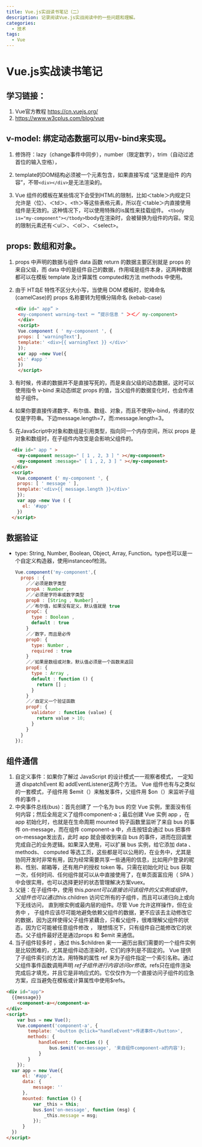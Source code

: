 ```yaml
---
title: Vue.js实战读书笔记（二）
description: 记录阅读Vue.js实战阅读中的一些问题和理解。
categories:
  - 技术
tags:
  - Vue
---
```

# Vue.js实战读书笔记

## 学习链接：

1. Vue官方教程 https://cn.vuejs.org/
2. https://www.w3cplus.com/blog/vue

## v-model: 绑定动态数据可以用v-bind来实现。

1. 修饰符：lazy（change事件中同步），number（限定数字），trim（自动过滤首位的输入空格），
  
2. template的DOM结构必须被一个元素包含，如果直接写成 “这里是组件 的内容”，不带`<div></div>`是无法渲染的。

3. Vue 组件的模板在某些情况下会受到HTML的限制，比如＜table＞内规定只允许是〈位〉、＜td＞、<th＞等这些表格元素，所以在＜table＞内直接使用组件是无效的。这种情况下，可以使用特殊的is属性来挂载组件。 `<tbody is="my-component"></tbody>`tbody在渲染时，会被替换为组件的内容。常见的限制元素还有＜ul＞、＜ol＞、＜select>。

## props: 数组和对象。
  
1. props 中声明的数据与组件 data 函数 return 的数据主要区别就是 props 的来自父级，而 data 中的是组件自己的数据，作用域是组件本身，这两种数据都可以在模板 template 及计算属性 computed和方法 methods 中使用。
2. 由于 HT岛E 特性不区分大小写，当使用 DOM 模板时，驼峰命名 (camelCase)的 props 名称要转为短横分隔命名 (kebab-case)

   ```html
   <div id=" app” >
    <my-component warning-text ＝ ”提示信息 " ＞＜／ my-component>
    </div>
    <script>
    Vue.component ( ' my-component ', {
    props: [ 'warningText'],
    template:' <div>{{ warningText }} </div>'
    });
    var app =new Vue({
    el:' #app '
    })
    </script>
   ```

3. 有时候，传递的数据并不是直接写死的，而是来自父级的动态数据，这时可以使用指令 v-bind 来动态绑定 props 的值，当父组件的数据变化时，也会传递给子组件。
4. 如果你要直接传递数字、布尔值、数组、对象，而且不使用v-bind，传递的仅仅是字符串。下边message.length=7，而:message.length=3。
5. 在JavaScript中对象和数组是引用类型，指向同一个内存空间，所以 props 是对象和数组时，在子组件内改变是会影响父组件的。

  ```html
    <div id=" app " >
      <my-component message=" [ 1 , 2, 3 ] " ></my-component>
      <my-component :message=" [ 1 , 2, 3 ] " ></my-component>
    </div>
    <script>
      Vue.component (' my-component ', {
      props: [ ' message ' ],
      template:'<div>{{ message.length }}</div>'
      });
      var app =new Vue ( {
        el: '#app'
      })
    </script>
  ```

## 数据验证

- type: String, Number, Boolean, Object, Array, Function。type也可以是一个自定义构造器，使用instanceof检测。

  ```js
  Vue.component('my-component',{
    props : {
      ／／必须是数字类型
      propA : Number ,
      ／／必须是字符串或数字类型
      propB : [String , Number] ,
      ／／布尔值，如果没有定义，默认值就是 true
      propC: {
        type : Boolean ,
        default : true
      }
      ／／数字，而且是必传
      propD: {
        type: Number ,
        required : true
      }
      ／／如果是数组或对象，默认值必须是一个函数来返回
      propE: {
        type : Array ,
        default : function () {
          return [] ;
        }
      }
      ／／自定义一个验证函数
      propF: {
        validator : function (value) {
          return value > 10;
        }
      }
    }
  });
  ```

## 组件通信

1. 自定义事件：如果你了解过 JavaScript 的设计模式一一观察者模式， 一定知道 dispatchEvent 和 addEventListener这两个方法。 Vue 组件也有与之类似的一套模式，子组件用 $emit（）来触发事件，父组件用 $on（）来监听子组件的事件 。
2. 中央事件总线(bus)：首先创建了 一个名为 bus 的空 Vue 实例，里面没有任何内容；然后全局定义了组件component-a；最后创建 Vue 实例 app ，在 app 初始化时，也就是在生命周期 mounted 钩子函数里监听了来自 bus 的事件 on-message，而在组件 component-a 中，点击按钮会通过 bus 把事件 on-message发出去，此时 app 就会接收到来自 bus 的事件，进而在回调里完成自己的业务逻辑。如果深入使用，可以扩展 bus 实例，给它添加 data 、 methods、 computed 等选工页，这些都是可以公用的，在业务中，尤其是协同开发时非常有用，因为经常需要共享一些通用的信息，比如用户登录的昵称、性别、邮箱等，还有用户的授权 token 等。只需在初始化时让 bus 获取一次，任何时间、任何组件就可以从中直接使用了，在单页面富应用（ SPA ）中会很实用，也可以选择更好的状态管理解决方案vuex。
3. 父链：在子组件中，使用 this.$parent 可以直接访问该组件的父实例或组件，父组件也可以通过this.$children 访问它所有的子组件，而且可以递归向上或向下无线访问， 直到根实例或最内层的组件。尽管 Vue 允许这样操作，但在业务中 ， 子组件应该尽可能地避免依赖父组件的数据，更不应该去主动修改它的数据，因为这样使得父子组件紧藕合，只看父组件，很难理解父组件的状态，因为它可能被任意组件修改 ， 理想情况下，只有组件自己能修改它的状态。父子组件最好还是通过props 和 $emit 来通信。
4. 当子组件较多时 ，通过 this.$children 来一一遍历出我们需要的一个组件实例是比较困难的，尤其是组件动态渲染时，它们的序列是不固定的。 Vue 提供了子组件索引的方法，用特殊的属性 ref 来为子组件指定一个索引名称。通过父组件事件函数调用声明 $ref 子组件进行内容访问or修改。$refs只在组件渲染完成后才填充，并且它是非响应式的。它仅仅作为一个直接访问子组件的应急方案，应当避免在模板或计算属性中使用$refs。
  
```html
<div id="app">
  {{message}}
    <component-a></component-a>
</div>
<script>
    var bus = new Vue();
    Vue.component('component-a', {
        template: '<button @click="handleEvent">传递事件</button>',
        methods: {
            handleEvent: function () {
                bus.$emit('on-message', '来自组件component-a的内容');
            }
        }
    });
  var app = new Vue({
      el: '#app',
      data: {
          message: ''
      },
      mounted: function () {
          var _this = this;
          bus.$on('on-message', function (msg) {
              _this.message = msg;
          });
      }
  })
</script>
```